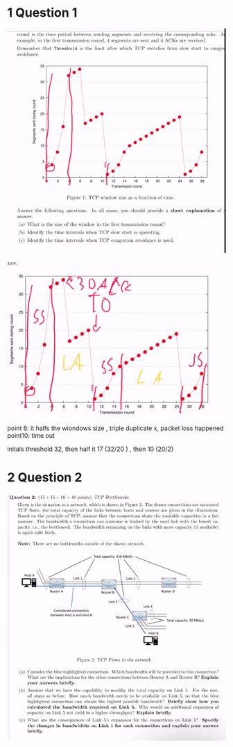 

# 1 Question 1 

![](image/Pasted%20image%2020250225102634.png)



![](image/Pasted%20image%2020250225102826.png)



point 6: it halfs the wiondows size ,  triple duplicate x, packet loss happened 
point10: time out 


initals threshold 32, then half it 17 (32/20 ) , then 10 (20/2)

# 2 Question 2 


![](image/Pasted%20image%2020250225103329.png)

